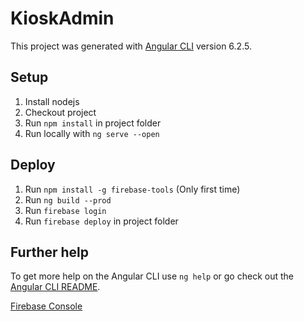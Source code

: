 # KioskAdmin

This project was generated with [Angular CLI](https://github.com/angular/angular-cli) version 6.2.5.

## Setup
1. Install nodejs
2. Checkout project
3. Run `npm install` in project folder
4. Run locally with `ng serve --open`

## Deploy

1. Run `npm install -g firebase-tools` (Only first time)
1. Run `ng build --prod`
2. Run `firebase login`
3. Run `firebase deploy` in project folder

## Further help

To get more help on the Angular CLI use `ng help` or go check out the [Angular CLI README](https://github.com/angular/angular-cli/blob/master/README.md).

[Firebase Console](https://console.firebase.google.com/project/kiosk-app-210502/overview)

